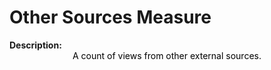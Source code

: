 <style>
@media (min-width: 980px) {
    .md-nav, .md-sidebar {
      display: none!important;
    }
}
</style>

# Other Sources Measure

<div id="value-display"></div>
<strong>Description:</strong>
<div class="tile-1" style="text-align:center; color:black">
  A count of views from other external sources.
</div>
<script>
document.getElementById('value-display').innerHTML = `
  <h2><strong>other/views/v1</strong></h2></br>
  <strong>Source <span class="tooltip"><i class="fa-solid fa-circle-info"></i> <span class="tooltiptext">Not all platforms use the same parameters to measure the same thing, so it is important to differentiate the platform we are collecting data from.</span></span> :</strong> Other Sources </br>
  <strong>Type <span class="tooltip"><i class="fa-solid fa-circle-info"></i> <span class="tooltiptext">Not all measures represent the same event, some platforms report the number of people who accessed a publication (e.g. users, session), others the number of times a resource was seen (e.g. views). For clarity, each of the measures described here will include its type.</span></span> :</strong> views</br>
  <strong>Version <span class="tooltip"><i class="fa-solid fa-circle-info"></i> <span class="tooltiptext">Data providers and/or collectors may want to modify their definition of e.g. a view or a session. In order to ensure changes in these definitions are differentiated, we use versioning.</span></span> :</strong> 1
`;
</script>
